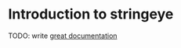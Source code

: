 # Introduction to stringeye

TODO: write [great documentation](http://jacobian.org/writing/what-to-write/)
